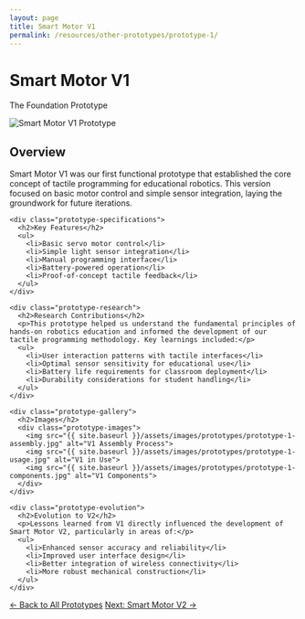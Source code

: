 ```yaml
---
layout: page
title: Smart Motor V1
permalink: /resources/other-prototypes/prototype-1/
---
```


<div class="prototype-detail">
  <div class="prototype-hero">
    <div class="prototype-hero-content">
      <h1>Smart Motor V1</h1>
      <p class="prototype-subtitle">The Foundation Prototype</p>
    </div>
    <div class="prototype-hero-image">
      <img src="{{ site.baseurl }}/assets/images/prototypes/prototype-1-main.jpg" alt="Smart Motor V1 Prototype">
    </div>
  </div>

  <div class="prototype-content">
    <div class="prototype-overview">
      <h2>Overview</h2>
      <p>Smart Motor V1 was our first functional prototype that established the core concept of tactile programming for educational robotics. This version focused on basic motor control and simple sensor integration, laying the groundwork for future iterations.</p>
    </div>

    <div class="prototype-specifications">
      <h2>Key Features</h2>
      <ul>
        <li>Basic servo motor control</li>
        <li>Simple light sensor integration</li>
        <li>Manual programming interface</li>
        <li>Battery-powered operation</li>
        <li>Proof-of-concept tactile feedback</li>
      </ul>
    </div>

    <div class="prototype-research">
      <h2>Research Contributions</h2>
      <p>This prototype helped us understand the fundamental principles of hands-on robotics education and informed the development of our tactile programming methodology. Key learnings included:</p>
      <ul>
        <li>User interaction patterns with tactile interfaces</li>
        <li>Optimal sensor sensitivity for educational use</li>
        <li>Battery life requirements for classroom deployment</li>
        <li>Durability considerations for student handling</li>
      </ul>
    </div>

    <div class="prototype-gallery">
      <h2>Images</h2>
      <div class="prototype-images">
        <img src="{{ site.baseurl }}/assets/images/prototypes/prototype-1-assembly.jpg" alt="V1 Assembly Process">
        <img src="{{ site.baseurl }}/assets/images/prototypes/prototype-1-usage.jpg" alt="V1 in Use">
        <img src="{{ site.baseurl }}/assets/images/prototypes/prototype-1-components.jpg" alt="V1 Components">
      </div>
    </div>

    <div class="prototype-evolution">
      <h2>Evolution to V2</h2>
      <p>Lessons learned from V1 directly influenced the development of Smart Motor V2, particularly in areas of:</p>
      <ul>
        <li>Enhanced sensor accuracy and reliability</li>
        <li>Improved user interface design</li>
        <li>Better integration of wireless connectivity</li>
        <li>More robust mechanical construction</li>
      </ul>
    </div>
  </div>

  <div class="prototype-navigation">
    <a href="{{ site.baseurl }}/resources/other-prototypes/" class="btn-back">← Back to All Prototypes</a>
    <a href="{{ site.baseurl }}/resources/other-prototypes/prototype-2/" class="btn-next">Next: Smart Motor V2 →</a>
  </div>
</div>

